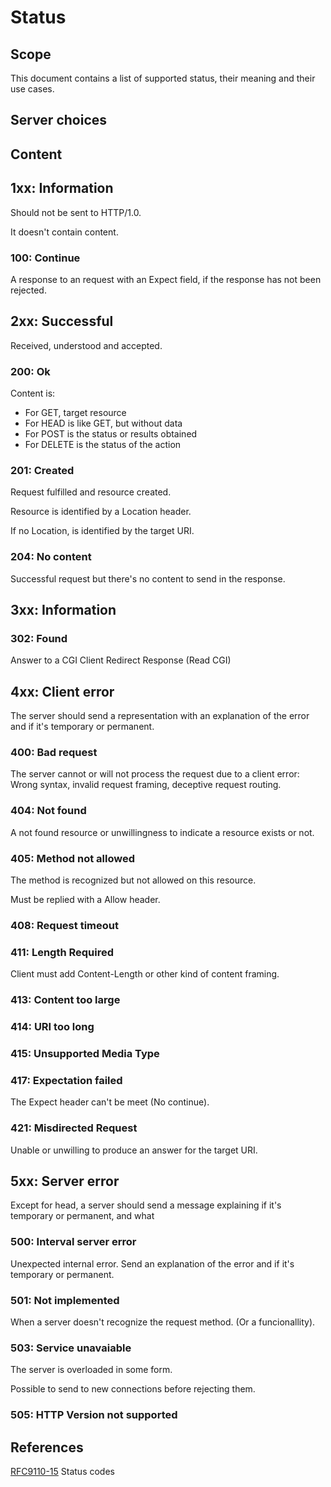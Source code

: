 # Status

## Scope
This document contains a list of supported status, their meaning and their use cases.

## Server choices

## Content

## 1xx: Information
Should not be sent to HTTP/1.0.

It doesn't contain content.

### 100: Continue 
A response to an request with an Expect field, if the response has not been rejected.

## 2xx: Successful
Received, understood and accepted.

### 200: Ok
Content is:

- For GET, target resource
- For HEAD is like GET, but without data
- For POST is the status or results obtained
- For DELETE is the status of the action

### 201: Created
Request fulfilled and resource created.

Resource is identified by a Location header. 

If no Location, is identified by the target URI.

### 204: No content
Successful request but there's no content to send in the response.

## 3xx: Information

### 302: Found

Answer to a CGI Client Redirect Response (Read CGI)

## 4xx: Client error
The server should send a representation with an explanation of the error and if it's temporary or permanent.

### 400: Bad request
The server cannot or will not process the request due to a client error: Wrong syntax, invalid request framing, deceptive request routing.

### 404: Not found
A not found resource or unwillingness to indicate a resource exists or not.

### 405: Method not allowed
The method is recognized but not allowed on this resource. 

Must be replied with a Allow header.

### 408: Request timeout

### 411: Length Required
Client must add Content-Length or other kind of content framing.

### 413: Content too large

### 414: URI too long

### 415: Unsupported Media Type

### 417: Expectation failed
The Expect header can't be meet (No continue).

### 421: Misdirected Request
Unable or unwilling to produce an answer for the target URI.

## 5xx: Server error
Except for head, a server should send a message explaining if it's temporary or permanent, and what

### 500: Interval server error
Unexpected internal error. Send an explanation of the error and if it's temporary or permanent.

### 501: Not implemented
When a server doesn't recognize the request method. (Or a funcionallity).

### 503: Service unavaiable
The server is overloaded in some form.

Possible to send to new connections before rejecting them.

### 505: HTTP Version not supported

## References

[RFC9110-15](https://datatracker.ietf.org/doc/html/rfc9110#name-status-codes) Status codes